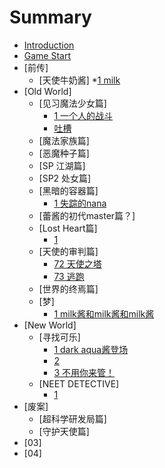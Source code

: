 # Summary

* [Introduction](README.md)
* [Game Start](start.md)
* [前传]
  <!-- * [-2] -->
  <!-- * [-1] -->
  <!-- * [0] -->
    * [天使牛奶酱]
      *[1 milk](Vol0/Cha1/1.md)
* [Old World]
  <!-- * [Season 01 魔法物语] -->
    * [见习魔法少女篇]
      * [1 一个人的战斗](Vol1/Cha1/1.md)
      * [吐槽](Vol1/Cha1/neta.md)
    * [魔法家族篇]
    * [恶魔种子篇]
    * [SP 江湖篇]
    * [SP2 处女篇]
  <!-- * [Season 02 PLUS ] -->
    * [黑暗的容器篇]
      * [1 失踪的nana](Vol2/Cha5/1.md)
    * [蕾酱的初代master篇？]
    * [Lost Heart篇]
      * [1](Vol2/Cha7/1.md)
    * [天使的审判篇]
      * [72 天使之塔](Vol2/Cha8/72.md)
      * [73 逃跑](Vol2/Cha8/73.md)
    * [世界的终焉篇]
    * [梦]
      * [1 milk酱和milk酱和milk酱](EX/1.md) 
* [New World]
  <!-- * [Season 05 NEO] -->
  * [寻找可乐]
    * [1 dark aqua酱登场](Vol5/Cha1/1.md)
    * [2](Vol5/Cha1/2.md)
    * [3 不用你来管！](Vol5/Cha1/3.md)
  * [NEET DETECTIVE]
    * [1](Vol5/Cha2/1.md)
* [废案]
  * [超科学研发局篇]
  * [守护天使篇]
* [03]
* [04]
